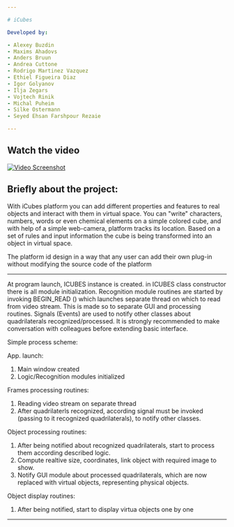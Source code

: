```yaml
---

# iCubes

Developed by:

- Alexey Buzdin
- Maxims Ahadovs
- Anders Bruun
- Andrea Cuttone
- Rodrigo Martinez Vazquez
- Ethiel Figueira Diaz
- Igor Golyanov
- Ilja Zegars
- Vojtech Rinik
- Michal Puheim
- Silke Ostermann
- Seyed Ehsan Farshpour Rezaie

---
```


## Watch the video

[![Video Screenshot](https://raw.github.com/silkeostermann/iCube/master/video.png)](http://vimeo.com/38991872)

## Briefly about the project:

With iCubes platform you can add different properties and features to real 
objects and interact with them in virtual space. You can "write" characters,
numbers, words or even chemical elements on a simple colored cube, and with
help of a simple web-camera, platform tracks its location. Based on a set
of rules and input information the cube is being transformed into an object
in virtual space.

The platform id design in a way that any user can add their own plug-in
without modifying the source code of the platform

---

At program launch, ICUBES instance is created. in ICUBES class constructor
there is all module initialization. Recognition module routines are started
by invoking BEGIN_READ () which launches separate thread on which to read
from video stream. This is made so to separate GUI and processing routines.
Signals (Events) are used to notify other classes about quadrilaterals 
recognized/processed. It is strongly recommended to make conversation with
colleagues before extending basic interface.

Simple process scheme:

App. launch:

1. Main window created
2. Logic/Recognition modules initialized

Frames processing routines:

1. Reading video stream on separate thread
2. After quadrilaterls recognized, according signal must be invoked
		(passing to it recognized quadrilaterals), to notify other classes.

Object processing routines:

1. After being notified about recognized quadrilaterals, start to
   process them according described logic.
2. Compute realtive size, coordinates, link object with required
   image to show.
3. Notify GUI module about processed quadrilaterals, which are now
   replaced with virtual objects, representing physical objects.

Object display routines:

1. After being notified, start to display virtua objects one by one
	
---